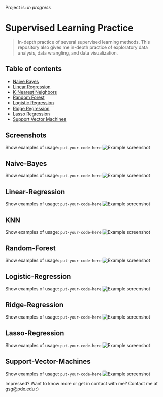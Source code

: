 Project is: _in progress_

# Supervised Learning Practice
> In-depth practice of several supervised learning methods. This repository also gives me in-depth practice of exploratory data analysis, data wrangling, and 
> data visualization. 

## Table of contents
* [Naive Bayes](#NaiveBayes)
* [Linear Regression](#LinearRegression)
* [K-Nearest Neighbors](#KNN)
* [Random Forest](#Random-Forest)
* [Logistic Regression](#Logistic-Regression)
* [Ridge Regression](#Ridge-Regression)
* [Lasso Regression](#Lasso-Regression)
* [Support Vector Machines](#Support-Vector-Machines)

## Screenshots
Show examples of usage:
`put-your-code-here`
![Example screenshot](./img/screenshot.png)

## Naive-Bayes
Show examples of usage:
`put-your-code-here`
![Example screenshot](./img/screenshot.png)

## Linear-Regression
Show examples of usage:
`put-your-code-here`
![Example screenshot](./img/screenshot.png)

## KNN
Show examples of usage:
`put-your-code-here`
![Example screenshot](./img/screenshot.png)


## Random-Forest 
Show examples of usage:
`put-your-code-here`
![Example screenshot](./img/screenshot.png)

## Logistic-Regression
Show examples of usage:
`put-your-code-here`
![Example screenshot](./img/screenshot.png)

## Ridge-Regression
Show examples of usage:
`put-your-code-here`
![Example screenshot](./img/screenshot.png)

## Lasso-Regression
Show examples of usage:
`put-your-code-here`
![Example screenshot](./img/screenshot.png)

## Support-Vector-Machines
Show examples of usage:
`put-your-code-here`
![Example screenshot](./img/screenshot.png)


Impressed? Want to know more or get in contact with me? Contact me at gsg@pdx.edu :) 
